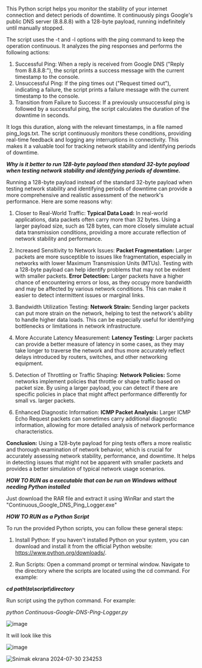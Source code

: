 This Python script helps you monitor the stability of your internet connection and detect periods of downtime. It continuously pings Google's public DNS server (8.8.8.8) with a 128-byte payload, running indefinitely until manually stopped.

The script uses the -t and -l options with the ping command to keep the operation continuous. It analyzes the ping responses and performs the following actions:

1. Successful Ping: When a reply is received from Google DNS ("Reply from 8.8.8.8:"), the script prints a success message with the current timestamp to the console.
2. Unsuccessful Ping: If the ping times out ("Request timed out"), indicating a failure, the script prints a failure message with the current timestamp to the console.
3. Transition from Failure to Success: If a previously unsuccessful ping is followed by a successful ping, the script calculates the duration of the downtime in seconds.

It logs this duration, along with the relevant timestamps, in a file named ping_logs.txt.
The script continuously monitors these conditions, providing real-time feedback and logging any interruptions in connectivity. This makes it a valuable tool for tracking network stability and identifying periods of downtime.


***Why is it better to run 128-byte payload then standard 32-byte payload when testing network stability and identifying periods of downtime.***

Running a 128-byte payload instead of the standard 32-byte payload when testing network stability and identifying periods of downtime can provide a more comprehensive and realistic assessment of the network's performance. Here are some reasons why:
1. Closer to Real-World Traffic:
**Typical Data Load:** In real-world applications, data packets often carry more than 32 bytes. Using a larger payload size, such as 128 bytes, can more closely simulate actual data transmission conditions, providing a more accurate reflection of network stability and performance.

2. Increased Sensitivity to Network Issues:
**Packet Fragmentation:** Larger packets are more susceptible to issues like fragmentation, especially in networks with lower Maximum Transmission Units (MTUs). Testing with a 128-byte payload can help identify problems that may not be evident with smaller packets.
**Error Detection:** Larger packets have a higher chance of encountering errors or loss, as they occupy more bandwidth and may be affected by various network conditions. This can make it easier to detect intermittent issues or marginal links.

3. Bandwidth Utilization Testing:
**Network Strain:** Sending larger packets can put more strain on the network, helping to test the network's ability to handle higher data loads. This can be especially useful for identifying bottlenecks or limitations in network infrastructure.

4. More Accurate Latency Measurement:
**Latency Testing:** Larger packets can provide a better measure of latency in some cases, as they may take longer to traverse the network and thus more accurately reflect delays introduced by routers, switches, and other networking equipment.

5. Detection of Throttling or Traffic Shaping:
**Network Policies:** Some networks implement policies that throttle or shape traffic based on packet size. By using a larger payload, you can detect if there are specific policies in place that might affect performance differently for small vs. larger packets.

6. Enhanced Diagnostic Information:
**ICMP Packet Analysis:** Larger ICMP Echo Request packets can sometimes carry additional diagnostic information, allowing for more detailed analysis of network performance characteristics.

**Conclusion:**
Using a 128-byte payload for ping tests offers a more realistic and thorough examination of network behavior, which is crucial for accurately assessing network stability, performance, and downtime. It helps in detecting issues that might not be apparent with smaller packets and provides a better simulation of typical network usage scenarios.

***HOW TO RUN as a executable that can be run on Windows without needing Python installed***

Just download the RAR file and extract it using WinRar and start the "Continuous_Google_DNS_Ping_Logger.exe"



***HOW TO RUN as a Python Script***

To run the provided Python scripts, you can follow these general steps:

1. Install Python:
If you haven't installed Python on your system, you can download and install it from the official Python website: https://www.python.org/downloads/.


2. Run Scripts:
Open a command prompt or terminal window.
Navigate to the directory where the scripts are located using the cd command. For example:

***cd path\to\script\directory***

Run script using the python command. For example:

*python Continuous-Google-DNS-Ping-Logger.py*

![image](https://github.com/radenko98/Continuous-Google-DNS-Ping-Logger/assets/22021972/f28a6887-ddc4-4ca7-8dfd-8b846723db9b)

It will look like this

![image](https://github.com/radenko98/Continuous-Google-DNS-Ping-Logger/assets/22021972/f04ab2ad-d3aa-4e12-98b6-34eedadfadf2)


![Snimak ekrana 2024-07-30 234253](https://github.com/user-attachments/assets/315ef91a-86c4-4db3-8696-341592ba9928)


